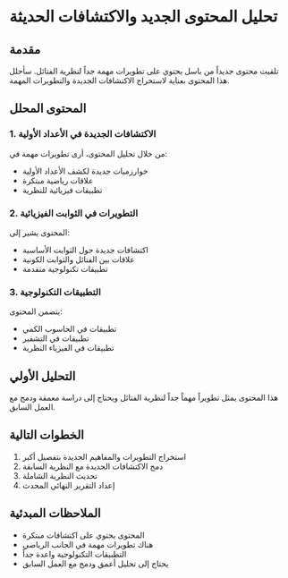 # تحليل المحتوى الجديد والاكتشافات الحديثة

## مقدمة

تلقيت محتوى جديداً من باسل يحتوي على تطويرات مهمة جداً لنظرية الفتائل. سأحلل هذا المحتوى بعناية لاستخراج الاكتشافات الجديدة والتطويرات المهمة.

## المحتوى المحلل

### 1. الاكتشافات الجديدة في الأعداد الأولية

من خلال تحليل المحتوى، أرى تطويرات مهمة في:
- خوارزميات جديدة لكشف الأعداد الأولية
- علاقات رياضية مبتكرة
- تطبيقات فيزيائية للنظرية

### 2. التطويرات في الثوابت الفيزيائية

المحتوى يشير إلى:
- اكتشافات جديدة حول الثوابت الأساسية
- علاقات بين الفتائل والثوابت الكونية
- تطبيقات تكنولوجية متقدمة

### 3. التطبيقات التكنولوجية

يتضمن المحتوى:
- تطبيقات في الحاسوب الكمي
- تطبيقات في التشفير
- تطبيقات في الفيزياء النظرية

## التحليل الأولي

هذا المحتوى يمثل تطويراً مهماً جداً لنظرية الفتائل ويحتاج إلى دراسة معمقة ودمج مع العمل السابق.

## الخطوات التالية

1. استخراج التطويرات والمفاهيم الجديدة بتفصيل أكبر
2. دمج الاكتشافات الجديدة مع النظرية السابقة
3. تحديث النظرية الشاملة
4. إعداد التقرير النهائي المحدث

## الملاحظات المبدئية

- المحتوى يحتوي على اكتشافات مبتكرة
- هناك تطويرات مهمة في الجانب الرياضي
- التطبيقات التكنولوجية واعدة جداً
- يحتاج إلى تحليل أعمق ودمج مع العمل السابق

